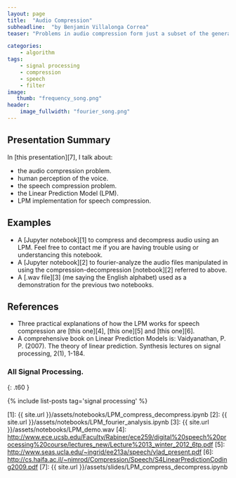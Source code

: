 ```yaml
---
layout: page
title:  "Audio Compression"
subheadline:  "by Benjamin Villalonga Correa"
teaser: "Problems in audio compression form just a subset of the general problem of signal compression, and general techniques can well be applied to solve them. However, it is possible to benefit greatly from being aware of the very particular way in which the human brain perceives and interprets sound, being able to optimize compression techniques to keep only information that is relevant to human perception. In this presentation, I focus on speech compression, and more particularly on an implementation using a Linear Predicting Model (LPM). The LPM provides a very efficient way of reconstructing a signal from a very small set of compressed data (up to 95% of data can be neglected), generating a sythesized speech that keeps the original phonemes and the quality of the voice of the speaker, who can be recognized easily. This technique has been used in telephony applications."

categories:
    - algorithm
tags:
    - signal processing
    - compression
    - speech
    - filter
image:
   thumb: "frequency_song.png"
header:
    image_fullwidth: "fourier_song.png"
---
```

<!-- Page Content Starts Here -->

## Presentation Summary
In [this presentation][7], I talk about:

  * the audio compression problem.
  * human perception of the voice.
  * the speech compression problem.
  * the Linear Prediction Model (LPM).
  * LPM implementation for speech compression.


## Examples
  * A [Jupyter notebook][1] to compress and decompress audio using an LPM. Feel free to contact me if you are having trouble using or understancing this notebook.
  * A [Jupyter notebook][2] to fourier-analyze the audio files manipulated in using the compression-decompression [notebook][2] referred to above.
  * A [.wav file][3] (me saying the English alphabet) used as a demonstration for the previous two notebooks.

## References
  * Three practical explanations of how the LPM works for speech compression are [this one][4], [this one][5] and [this one][6].
  * A comprehensive book on Linear Prediction Models is: Vaidyanathan, P. P. (2007). The theory of linear prediction. Synthesis lectures on signal processing, 2(1), 1-184.

### All Signal Processing.
{: .t60 }

{% include list-posts tag='signal processing' %}

[1]: {{ site.url }}/assets/notebooks/LPM_compress_decompress.ipynb
[2]: {{ site.url }}/assets/notebooks/LPM_fourier_analysis.ipynb
[3]: {{ site.url }}/assets/notebooks/LPM_demo.wav
[4]: http://www.ece.ucsb.edu/Faculty/Rabiner/ece259/digital%20speech%20processing%20course/lectures_new/Lecture%2013_winter_2012_6tp.pdf
[5]: http://www.seas.ucla.edu/~ingrid/ee213a/speech/vlad_present.pdf
[6]: http://cs.haifa.ac.il/~nimrod/Compression/Speech/S4LinearPredictionCoding2009.pdf
[7]: {{ site.url }}/assets/slides/LPM_compress_decompress.ipynb

